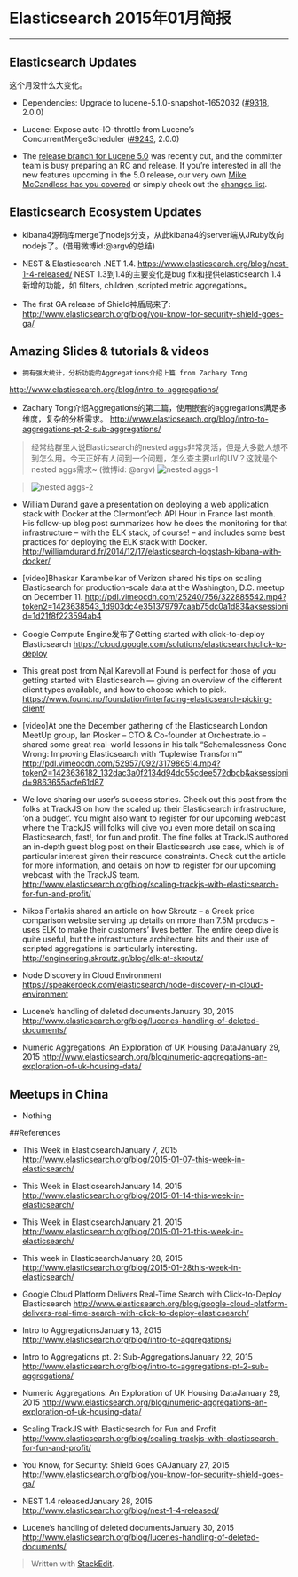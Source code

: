# Elasticsearch 2015年01月简报

---

## Elasticsearch Updates
这个月没什么大变化。
*	Dependencies: Upgrade to lucene-5.1.0-snapshot-1652032 ([#9318](https://github.com/elasticsearch/elasticsearch/pull/9318), 2.0.0)

*	Lucene: Expose auto-IO-throttle from Lucene’s ConcurrentMergeScheduler ([#9243](https://github.com/elasticsearch/elasticsearch/pull/9243), 2.0.0)

*	The [release branch for Lucene 5.0](https://svn.apache.org/repos/asf/lucene/dev/branches/lucene_solr_5_0/) was recently cut, and the committer team is busy preparing an RC and release. If you’re interested in all the new features upcoming in the 5.0 release, our very own [Mike McCandless has you covered](http://blog.mikemccandless.com/2014/11/apache-lucene-500-is-coming.html) or simply check out the [changes list](https://svn.apache.org/repos/asf/lucene/dev/branches/lucene_solr_5_0/lucene/CHANGES.txt).


## Elasticsearch Ecosystem Updates
*	kibana4源码库merge了nodejs分支，从此kibana4的server端从JRuby改向nodejs了。(借用微博id:@argv的总结)

*	NEST & Elasticsearch .NET 1.4.
https://www.elasticsearch.org/blog/nest-1-4-released/
NEST 1.3到1.4的主要变化是bug fix和提供elasticsearch 1.4新增的功能，如 filters, children ,scripted metric aggregations。

*	The first GA release of Shield神盾局来了:
http://www.elasticsearch.org/blog/you-know-for-security-shield-goes-ga/


## Amazing Slides & tutorials & videos
*	  拥有强大统计，分析功能的Aggregations介绍上篇 from Zachary Tong
http://www.elasticsearch.org/blog/intro-to-aggregations/

*	Zachary Tong介绍Aggregations的第二篇，使用嵌套的aggregations满足多维度，复杂的分析需求。
http://www.elasticsearch.org/blog/intro-to-aggregations-pt-2-sub-aggregations/
>经常给群里人说Elasticsearch的nested aggs非常灵活，但是大多数人想不到怎么用。今天正好有人问到一个问题，怎么查主要url的UV？这就是个nested aggs需求~ (微博id: @argv)
>![nested aggs-1](http://ww1.sinaimg.cn/bmiddle/3dbd9afajw1ep5edr3rdzj20gb0klacz.jpg)

>![nested aggs-2](http://ww2.sinaimg.cn/bmiddle/3dbd9afajw1ep5ee5bf20j207v06zjrp.jpg)


*	William Durand gave a presentation on deploying a web application stack with Docker at the Clermont’ech API Hour in France last month. His follow-up blog post summarizes how he does the monitoring for that infrastructure – with the ELK stack, of course! – and includes some best practices for deploying the ELK stack with Docker.
http://williamdurand.fr/2014/12/17/elasticsearch-logstash-kibana-with-docker/

*	[video]Bhaskar Karambelkar of Verizon shared his tips on scaling Elasticsearch for production-scale data at the Washington, D.C. meetup on December 11.
http://pdl.vimeocdn.com/25240/756/322885542.mp4?token2=1423638543_1d903dc4e351379797caab75dc0a1d83&aksessionid=1d21f8f223594ab4

*	Google Compute Engine发布了Getting started with click-to-deploy Elasticsearch
https://cloud.google.com/solutions/elasticsearch/click-to-deploy

*	This great post from Njal Karevoll at Found is perfect for those of you getting started with Elasticsearch — giving an overview of the different client types available, and how to choose which to pick.
https://www.found.no/foundation/interfacing-elasticsearch-picking-client/

*	[video]At one the December gathering of the Elasticsearch London MeetUp group, Ian Plosker – CTO & Co-founder at Orchestrate.io – shared some great real-world lessons in his talk “Schemalessness Gone Wrong: Improving Elasticsearch with ‘Tuplewise Transform’”
http://pdl.vimeocdn.com/52957/092/317986514.mp4?token2=1423636182_132dac3a0f2134d94dd55cdee572dbcb&aksessionid=9863655acfe61d87

*	We love sharing our user’s success stories. Check out this post from the folks at TrackJS on how the scaled up their Elasticsearch infrastructure, ‘on a budget‘. You might also want to register for our upcoming webcast where the TrackJS will folks will give you even more detail on scaling Elasticsearch, fast!, for fun and profit.
The fine folks at TrackJS authored an in-depth guest blog post on their Elasticsearch use case, which is of particular interest given their resource constraints. Check out the article for more information, and details on how to register for our upcoming webcast with the TrackJS team.
http://www.elasticsearch.org/blog/scaling-trackjs-with-elasticsearch-for-fun-and-profit/

*	Nikos Fertakis shared an article on how Skroutz – a Greek price comparison website serving up details on more than 7.5M products – uses ELK to make their customers’ lives better. The entire deep dive is quite useful, but the infrastructure architecture bits and their use of scripted aggregations is particularly interesting.
http://engineering.skroutz.gr/blog/elk-at-skroutz/

*	Node Discovery in Cloud Environment
https://speakerdeck.com/elasticsearch/node-discovery-in-cloud-environment

*	Lucene’s handling of deleted documentsJanuary 30, 2015
http://www.elasticsearch.org/blog/lucenes-handling-of-deleted-documents/

*	Numeric Aggregations: An Exploration of UK Housing DataJanuary 29, 2015
http://www.elasticsearch.org/blog/numeric-aggregations-an-exploration-of-uk-housing-data/


## Meetups in China
*	Nothing


##References
*	This Week in ElasticsearchJanuary 7, 2015
http://www.elasticsearch.org/blog/2015-01-07-this-week-in-elasticsearch/

*	This Week in ElasticsearchJanuary 14, 2015
http://www.elasticsearch.org/blog/2015-01-14-this-week-in-elasticsearch/

*	This Week in ElasticsearchJanuary 21, 2015
http://www.elasticsearch.org/blog/2015-01-21-this-week-in-elasticsearch/

*	This week in ElasticsearchJanuary 28, 2015
http://www.elasticsearch.org/blog/2015-01-28this-week-in-elasticsearch/

*	Google Cloud Platform Delivers Real-Time Search with Click-to-Deploy Elasticsearch
http://www.elasticsearch.org/blog/google-cloud-platform-delivers-real-time-search-with-click-to-deploy-elasticsearch/

*	Intro to AggregationsJanuary 13, 2015
http://www.elasticsearch.org/blog/intro-to-aggregations/

*	Intro to Aggregations pt. 2: Sub-AggregationsJanuary 22, 2015
http://www.elasticsearch.org/blog/intro-to-aggregations-pt-2-sub-aggregations/

*	Numeric Aggregations: An Exploration of UK Housing DataJanuary 29, 2015
http://www.elasticsearch.org/blog/numeric-aggregations-an-exploration-of-uk-housing-data/

*	Scaling TrackJS with Elasticsearch for Fun and Profit
http://www.elasticsearch.org/blog/scaling-trackjs-with-elasticsearch-for-fun-and-profit/

*	You Know, for Security: Shield Goes GAJanuary 27, 2015
http://www.elasticsearch.org/blog/you-know-for-security-shield-goes-ga/

*	NEST 1.4 releasedJanuary 28, 2015
http://www.elasticsearch.org/blog/nest-1-4-released/

*	Lucene’s handling of deleted documentsJanuary 30, 2015
http://www.elasticsearch.org/blog/lucenes-handling-of-deleted-documents/


> Written with [StackEdit](https://stackedit.io/).